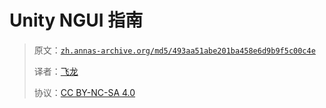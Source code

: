 # Unity NGUI 指南

> 原文：[`zh.annas-archive.org/md5/493aa51abe201ba458e6d9b9f5c00c4e`](https://zh.annas-archive.org/md5/493aa51abe201ba458e6d9b9f5c00c4e)
> 
> 译者：[飞龙](https://github.com/wizardforcel)
> 
> 协议：[CC BY-NC-SA 4.0](http://creativecommons.org/licenses/by-nc-sa/4.0/)
